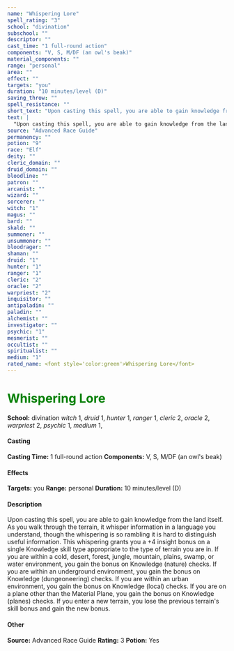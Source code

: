 ```yaml
---
name: "Whispering Lore"
spell_rating: "3"
school: "divination"
subschool: ""
descriptor: ""
cast_time: "1 full-round action"
components: "V, S, M/DF (an owl's beak)"
material_components: ""
range: "personal"
area: ""
effect: ""
targets: "you"
duration: "10 minutes/level (D)"
saving_throw: ""
spell_resistance: ""
short_text: "Upon casting this spell, you are able to gain knowledge from the land itself. As"
text: |
  "Upon casting this spell, you are able to gain knowledge from the land itself. As you walk through the terrain, it whisper information in a language you understand, though the whispering is so rambling it is hard to distinguish useful information. This whispering grants you a +4 insight bonus on a single Knowledge skill type appropriate to the type of terrain you are in. If you are within a cold, desert, forest, jungle, mountain, plains, swamp, or water environment, you gain the bonus on Knowledge (nature) checks. If you are within an underground environment, you gain the bonus on Knowledge (dungeoneering) checks. If you are within an urban environment, you gain the bonus on Knowledge (local) checks. If you are on a plane other than the Material Plane, you gain the bonus on Knowledge (planes) checks. If you enter a new terrain, you lose the previous terrain's skill bonus and gain the new bonus."
source: "Advanced Race Guide"
permanency: ""
potion: "9"
race: "Elf"
deity: ""
cleric_domain: ""
druid_domain: ""
bloodline: ""
patron: ""
arcanist: ""
wizard: ""
sorcerer: ""
witch: "1"
magus: ""
bard: ""
skald: ""
summoner: ""
unsummoner: ""
bloodrager: ""
shaman: ""
druid: "1"
hunter: "1"
ranger: "1"
cleric: "2"
oracle: "2"
warpriest: "2"
inquisitor: ""
antipaladin: ""
paladin: ""
alchemist: ""
investigator: ""
psychic: "1"
mesmerist: ""
occultist: ""
spiritualist: ""
medium: "1"
rated_name: <font style='color:green'>Whispering Lore</font>
---
```


# <font style='color:green'>Whispering Lore</font> 
**School:** divination 
_witch_ 1, _druid_ 1, _hunter_ 1, _ranger_ 1, _cleric_ 2, _oracle_ 2, _warpriest_ 2, _psychic_ 1, _medium_ 1, 
#### Casting
**Casting Time:** 1 full-round action
 **Components:** V, S, M/DF (an owl's beak) 
 #### Effects
**Targets:** you
**Range:** personal
**Duration:** 10 minutes/level (D)

 #### Description
Upon casting this spell, you are able to gain knowledge from the land itself. As you walk through the terrain, it whisper information in a language you understand, though the whispering is so rambling it is hard to distinguish useful information. This whispering grants you a +4 insight bonus on a single Knowledge skill type appropriate to the type of terrain you are in. If you are within a cold, desert, forest, jungle, mountain, plains, swamp, or water environment, you gain the bonus on Knowledge (nature) checks. If you are within an underground environment, you gain the bonus on Knowledge (dungeoneering) checks. If you are within an urban environment, you gain the bonus on Knowledge (local) checks. If you are on a plane other than the Material Plane, you gain the bonus on Knowledge (planes) checks. If you enter a new terrain, you lose the previous terrain's skill bonus and gain the new bonus.

 #### Other
**Source:** Advanced Race Guide
**Rating:** 3
**Potion:** Yes
